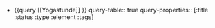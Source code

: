- {{query [[Yogastunde]] }}
  query-table:: true
  query-properties:: [:title :status :type :element :tags]